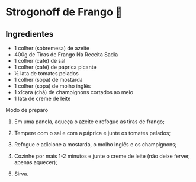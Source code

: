 # Strogonoff de Frango :chicken:

## Ingredientes
	
 - 1 colher (sobremesa) de azeite 
 - 400g de Tiras de Frango Na Receita Sadia
 - 1 colher (café) de sal
 - 1 colher (café) de páprica picante
 - ½ lata de tomates pelados
 - 1 colher (sopa) de mostarda
 - 1 colher (sopa) de molho inglês
 - 1 xícara (chá) de champignons cortados ao meio
 - 1 lata de creme de leite


Modo de preparo

1. Em uma panela, aqueça o azeite e refogue as tiras de frango;
2. Tempere com o sal e com a páprica e junte os tomates pelados;

3. Refogue e adicione a mostarda, o molho inglês e os champignons;

4. Cozinhe por mais 1-2 minutos e junte o creme de leite (não deixe ferver, apenas aquecer);

5. Sirva.

